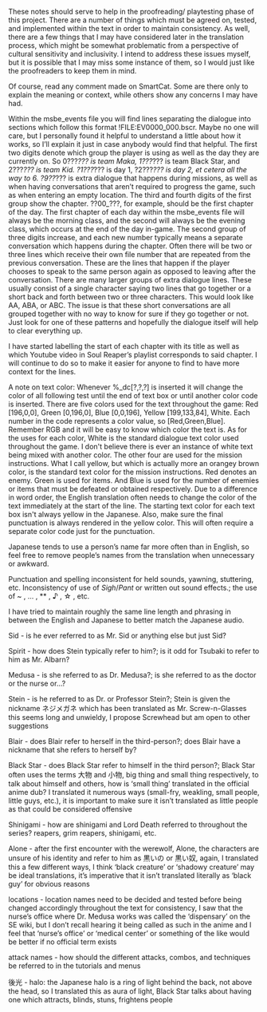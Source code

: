 ﻿These notes should serve to help in the proofreading/ playtesting phase of this project. There are a number of things which must be agreed on, tested, and implemented within the text in order to maintain consistency. As well, there are a few things that I may have considered later in the translation process, which might be somewhat problematic from a perspective of cultural sensitivity and inclusivity. I intend to address these issues myself, but it is possible that I may miss some instance of them, so I would just like the proofreaders to keep them in mind.


Of course, read any comment made on SmartCat. Some are there only to explain the meaning or context, while others show any concerns I may have had.


Within the msbe_events file you will find lines separating the dialogue into sections which follow this format !FILE:EV0000_000.bscr. Maybe no one will care, but I personally found it helpful to understand a little about how it works, so I’ll explain it just in case anybody would find that helpful. The first two digits denote which group the player is using as well as the day they are currently on. So 0???_??? is team Maka, 1???_??? is team Black Star, and 2???_??? is team Kid. ?1???_??? is day 1, ?2???_??? is day 2, et cetera all the way to 6. ?9??_??? is extra dialogue that happens during missions, as well as when having conversations that aren’t required to progress the game, such as when entering an empty location. The third and fourth digits of the first group show the chapter. ??00_???, for example, should be the first chapter of the day. The first chapter of each day within the msbe_events file will always be the morning class, and the second will always be the evening class, which occurs at the end of the day in-game. The second group of three digits increase, and each new number typically means a separate conversation which happens during the chapter. Often there will be two or three lines which receive their own file number that are repeated from the previous conversation. These are the lines that happen if the player chooses to speak to the same person again as opposed to leaving after the conversation. There are many larger groups of extra dialogue lines. These usually consist of a single character saying two lines that go together or a short back and forth between two or three characters. This would look like AA, ABA, or ABC. The issue is that these short conversations are all grouped together with no way to know for sure if they go together or not. Just look for one of these patterns and hopefully the dialogue itself will help to clear everything up.


I have started labelling the start of each chapter with its title as well as which Youtube video in Soul Reaper’s playlist corresponds to said chapter. I will continue to do so to make it easier for anyone to find to have more context for the lines.


A note on text color: Whenever %_dc[?,?,?] is inserted it will change the color of all following test until the end of text box or until another color code is inserted. There are five colors used for the text throughout the game: Red [196,0,0], Green [0,196,0], Blue [0,0,196], Yellow [199,133,84], White. Each number in the code represents a color value, so [Red,Green,Blue]. Remember RGB and it will be easy to know which color the text is. As for the uses for each color, White is the standard dialogue text color used throughout the game. I don't believe there is ever an instance of white text being mixed with another color. The other four are used for the mission instructions. What I call yellow, but which is actually more an orangey brown color, is the standard text color for the mission instructions. Red denotes an enemy. Green is used for items. And Blue is used for the number of enemies or items that must be defeated or obtained respectively. Due to a difference in word order, the English translation often needs to change the color of the text immediately at the start of the line. The starting text color for each text box isn't always yellow in the Japanese. Also, make sure the final punctuation is always rendered in the yellow color. This will often require a separate color code just for the punctuation.


Japanese tends to use a person’s name far more often than in English, so feel free to remove people’s names from the translation when unnecessary or awkward.


Punctuation and spelling inconsistent for held sounds, yawning, stuttering, etc.
Inconsistency of use of *Sigh*/*Pant* or written out sound effects.; the use of ~ , … , ** , ♪ , ☆ , etc.


I have tried to maintain roughly the same line length and phrasing in between the English and Japanese to better match the Japanese audio.


Sid - is he ever referred to as Mr. Sid or anything else but just Sid?


Spirit - how does Stein typically refer to him?; is it odd for Tsubaki to refer to him as Mr. Albarn?


Medusa - is she referred to as Dr. Medusa?; is she referred to as the doctor or the nurse or…?


Stein - is he referred to as Dr. or Professor Stein?; Stein is given the nickname ネジメガネ which has been translated as Mr. Screw-n-Glasses this seems long and unwieldy, I propose Screwhead but am open to other suggestions


Blair - does Blair refer to herself in the third-person?; does Blair have a nickname that she refers to herself by?


Black Star - does Black Star refer to himself in the third person?; Black Star often uses the terms 大物 and 小物, big thing and small thing respectively, to talk about himself and others, how is ‘small thing’ translated in the official anime dub? I translated it numerous ways (small-fry, weakling, small people, little guys, etc.), it is important to make sure it isn’t translated as little people as that could be considered offensive


Shinigami - how are shinigami and Lord Death referred to throughout the series? reapers, grim reapers, shinigami, etc.


Alone - after the first encounter with the werewolf, Alone, the characters are unsure of his identity and refer to him as 黒いの or 黒い奴, again, I translated this a few different ways, I think ‘black creature’ or ‘shadowy creature’ may be ideal translations, it’s imperative that it isn’t translated literally as ‘black guy’ for obvious reasons


locations - location names need to be decided and tested before being changed accordingly throughout the text for consistency, I saw that the nurse’s office where Dr. Medusa works was called the ‘dispensary’ on the SE wiki, but I don’t recall hearing it being called as such in the anime and I feel that ‘nurse’s office’ or ‘medical center’ or something of the like would be better if no official term exists


attack names - how should the different attacks, combos, and techniques be referred to in the tutorials and menus


後光 - halo: the Japanese halo is a ring of light behind the back, not above the head, so I translated this as aura of light, Black Star talks about having one which attracts, blinds, stuns, frightens people
